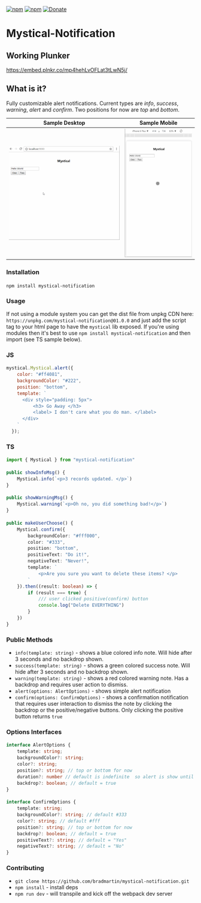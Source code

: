 [![npm](https://img.shields.io/npm/v/mystical-notification.svg)](https://www.npmjs.com/package/mystical-notification)
[![npm](https://img.shields.io/npm/dt/mystical-notification.svg?label=npm%20downloads)](https://www.npmjs.com/package/mystical-notification)
[![Donate](https://img.shields.io/badge/Donate-PayPal-green.svg)](https://paypal.me/bradwayne88)


# Mystical-Notification

## Working Plunker
https://embed.plnkr.co/mp4hehLvOFLat3tLwN5j/

## What is it?
 Fully customizable alert notifications. Current types are *info*, *success*, *warning*, *alert* and *confirm*. Two positions for now are *top* and *bottom*.



| Sample Desktop        | Sample Mobile
| ------------- |:-------------:|
| ![MysticalNotification](screens/mystical2.gif)     | ![MysticalMobile](screens/mystical.gif)



### Installation
`npm install mystical-notification`

### Usage
If not using a module system you can get the dist file from unpkg CDN here: `https://unpkg.com/mystical-notification@01.0.0` and just add the script tag to your html page to have the `mystical` lib exposed. If you're using modules then it's best to use `npm install mystical-notification` and then import (see TS sample below).

### JS
```js
mystical.Mystical.alert({
    color: "#ff4081",
    backgroundColor: "#222",
    position: "bottom",
    template: `
      <div style="padding: 5px">
          <h3> Go Away </h3>
          <label> I don't care what you do man. </label>
      </div>
    `
  });
```

### TS
```ts
import { Mystical } from "mystical-notification"

public showInfoMsg() {
    Mystical.info(`<p>3 records updated. </p>`)
}

public showWarningMsg() {
    Mystical.warning(`<p>Oh no, you did something bad!</p>`)
}

public makeUserChoose() {
    Mystical.confirm({
        backgroundColor: "#fff000",
        color: "#333",
        position: "bottom",
        positiveText: "Do it!",
        negativeText: "Never!",
        template: `
            <p>Are you sure you want to delete these items? </p>
        `
    }).then((result: boolean) => {
        if (result === true) {
            /// user clicked positive(confirm) button
            console.log("Delete EVERYTHING")
        }
    })
}
```

### Public Methods
- `info(template: string)` - shows a blue colored info note. Will hide after 3 seconds and no backdrop shown.
- `success(template: string)` - shows a green colored success note. Will hide after 3 seconds and no backdrop shown.
- `warning(template: string)` - shows a red colored warning note. Has a backdrop and requires user action to dismiss.
- `alert(options: AlertOptions)` - shows simple alert notification
- `confirm(options: ConfirmOptions)` - shows a confirmation notification that requires user interaction to dismiss the note by clicking the backdrop or the positive/negative buttons. Only clicking the positive button returns `true`


### Options Interfaces 
```ts
interface AlertOptions {
    template: string;
    backgroundColor?: string;
    color?: string;
    position?: string; // top or bottom for now
    duration?: number // default is indefinite  so alert is show until user action
    backdrop?: boolean; // default = true
}

interface ConfirmOptions {
    template: string;
    backgroundColor?: string; // default #333
    color?: string; // default #fff
    position?: string; // top or bottom for now
    backdrop?: boolean; // default = true
    positiveText?: string; // default = "Yes"
    negativeText?: string; // default = "No"
}
```
### Contributing
- `git clone https://github.com/bradmartin/mystical-notification.git`
- `npm install` - install deps
- `npm run dev` - will transpile and kick off the webpack dev server

